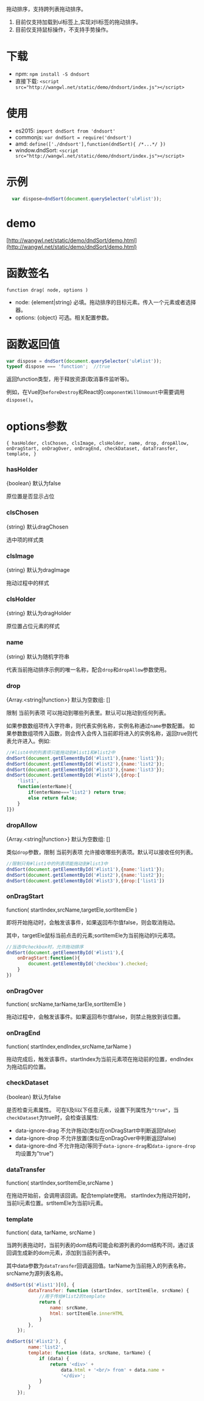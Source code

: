 拖动排序，支持跨列表拖动排序。
1. 目前仅支持加载到ul标签上,实现对li标签的拖动排序。
2. 目前仅支持鼠标操作，不支持手势操作。


# 下载

- npm: `npm install -S dndsort`
- 直接下载: `<script src="http://wangwl.net/static/demo/dndsort/index.js"></script>` 

# 使用

- es2015: `import dndSort from 'dndsort'`
- commonjs: `var dndSort = require('dndsort')`
- amd: `define(['./dndsort'],function(dndSort){ /*...*/ })`
- window.dndSort: `<script src="http://wangwl.net/static/demo/dndsort/index.js"></script>` 

# 示例
```javascript
  var dispose=dndSort(document.querySelector('ul#list'));
```

# demo
[http://wangwl.net/static/demo/dndSort/demo.html](http://wangwl.net/static/demo/dndSort/demo.html)

# 函数签名

`function drag( node, options )`

- node: {element|string} 必填。拖动排序的目标元素。传入一个元素或者选择器。
- options: {object} 可选。相关配置参数。

# 函数返回值

```javascript
var dispose = dndSort(document.querySelector('ul#list'));
typeof dispose === 'function';  //true
```

返回function类型，用于释放资源(取消事件监听等)。 

例如，在Vue的`beforeDestroy`和React的`componentWillUnmount`中需要调用`dispose()`。


# options参数

`{ hasHolder, clsChosen, clsImage, clsHolder, name, drop, dropAllow, onDragStart, onDragOver, onDragEnd, checkDataset, dataTransfer, template, }`

### hasHolder
{boolean} 默认为false

原位置是否显示占位

### clsChosen
{string} 默认dragChosen

选中项的样式类

### clsImage
{string} 默认为dragImage

拖动过程中的样式

### clsHolder
{string} 默认为dragHolder

原位置占位元素的样式

### name 
{string} 默认为随机字符串

代表当前拖动排序示例的唯一名称，配合`drop`和`dropAllow`参数使用。

### drop
{Array.<string|function>} 默认为空数组: []

限制 当前列表项 可以拖动到哪些列表里。默认可以拖动到任何列表。

如果参数数组项传入字符串，则代表实例名称，实例名称通过`name`参数配置。
如果参数数组项传入函数，则会传入会传入当前即将进入的实例名称，返回true则代表允许进入。例如:
```javascript
//#list4中的列表项只能拖动到#list1和#list2中
dndSort(document.getElementById('#list1'),{name:'list1'});
dndSort(document.getElementById('#list2'),{name:'list2'});
dndSort(document.getElementById('#list3'),{name:'list3'});
dndSort(document.getElementById('#list4'),{drop:[
    'list1',
    function(enterName){
        if(enterName==='list2') return true;
        else return false;
    }
]})

```

### dropAllow
{Array.<string|function>} 默认为空数组: []

类似`drop`参数，限制 当前列表项 允许接收哪些列表项。默认可以接收任何列表。

```javascript
//限制只有#list1中的列表项能拖动到#list3中
dndSort(document.getElementById('#list1'),{name:'list1'});
dndSort(document.getElementById('#list2'),{name:'list2'});
dndSort(document.getElementById('#list3'),{drop:['list1'])
```

### onDragStart
function( startIndex,srcName,targetEle,sortItemEle )

即将开始拖动时，会触发该事件，如果返回布尔值false，则会取消拖动。

其中，targetEle鼠标当前点击的元素;sortItemEle为当前拖动的li元素项。

```javascript
//当选中checkbox时，允许拖动排序
dndSort(document.getElementById('#list1'),{
    onDragStart:function(){
        document.getElementById('checkbox').checked;
    }
})
```

### onDragOver
function( srcName,tarName,tarEle,sortItemEle )

拖动过程中，会触发该事件。如果返回布尔值false，则禁止拖放到该位置。


### onDragEnd
function( startIndex,endIndex,srcName,tarName )

拖动完成后，触发该事件。startIndex为当前元素项在拖动前的位置，endIndex为拖动后的位置。

### checkDataset
{boolean} 默认为false

是否检查元素属性。
可在li及li以下任意元素，设置下列属性为`"true"`，当`checkDataset`为true时，会检查该属性:

- data-ignore-drag 不允许拖动(类似在onDragStart中判断返回false)
- data-ignore-drop 不允许放置(类似在onDragOver中判断返回false)
- data-ignore-dnd  不允许拖动(等同于`data-ignore-drag`和`data-ignore-drop`均设置为"true")

### dataTransfer
function( startIndex,sortItemEle,srcName )

在拖动开始前，会调用该回调。配合template使用。
startIndex为拖动开始时，当前li元素位置。srtItemEle为当前li元素。

### template
function( data, tarName, srcName )

当跨列表拖动时，当前列表的dom结构可能会和源列表的dom结构不同，通过该回调生成新的dom元素，添加到当前列表中。

其中data参数为`dataTransfer`回调返回值。tarName为当前拖入的列表名称，srcName为源列表名称。

```javascript
dndSort($('#list1')[0], {
        dataTransfer: function (startIndex, sortItemEle, srcName) {
            //用于传给#list2的template
            return {
                name: srcName,
                html: sortItemEle.innerHTML
            }
        },
    });

dndSort($('#list2'), {
        name:'list2',
        template: function (data, srcName, tarName) {
            if (data) {
                return '<div>' +
                    data.html + '<br/> from' + data.name +
                    '</div>';
            }
        }
    });

```

